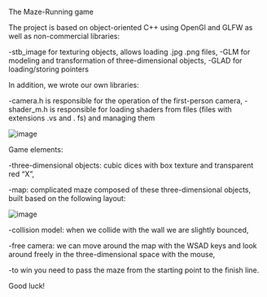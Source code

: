 The Maze-Running game

The project is based on object-oriented C++ using OpenGl and GLFW as well as non-commercial libraries: 

-stb_image for texturing objects, allows loading .jpg .png files,
-GLM for modeling and transformation of three-dimensional objects,
-GLAD for loading/storing pointers

In addition, we wrote our own libraries:

-camera.h is responsible for the operation of the first-person camera,
-shader_m.h is responsible for loading shaders from files (files with extensions .vs and . fs) and managing them

![image](https://github.com/user-attachments/assets/4a57f8ad-21fe-4b67-ab1f-c41e0945b203)

Game elements: 

-three-dimensional objects: cubic dices with box texture and transparent red “X”,

-map: complicated maze composed of these three-dimensional objects, built based on the following layout:

![image](https://github.com/user-attachments/assets/67a139b9-2e9c-4630-bc00-4b3ace3f3ddb)

-collision model: when we collide with the wall we are slightly bounced, 

-free camera: we can move around the map with the WSAD keys and look around freely in the three-dimensional space with the mouse, 

-to win you need to pass the maze from the starting point to the finish line.

Good luck!
